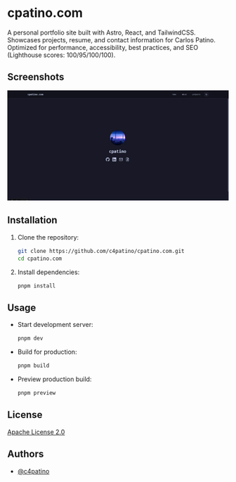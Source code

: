# cpatino.com

A personal portfolio site built with Astro, React, and TailwindCSS.  
Showcases projects, resume, and contact information for Carlos Patino.  
Optimized for performance, accessibility, best practices, and SEO (Lighthouse scores: 100/95/100/100).

## Screenshots

![App Screenshot](docs/assets/cpatino.com.webp)

## Installation

1. Clone the repository:
   ```sh
   git clone https://github.com/c4patino/cpatino.com.git
   cd cpatino.com
   ```
2. Install dependencies:
   ```sh
   pnpm install
   ```

## Usage

- Start development server:
  ```sh
  pnpm dev
  ```
- Build for production:
  ```sh
  pnpm build
  ```
- Preview production build:
  ```sh
  pnpm preview
  ```

## License

[Apache License 2.0](https://www.apache.org/licenses/LICENSE-2.0)

## Authors

- [@c4patino](https://www.github.com/c4patino)
